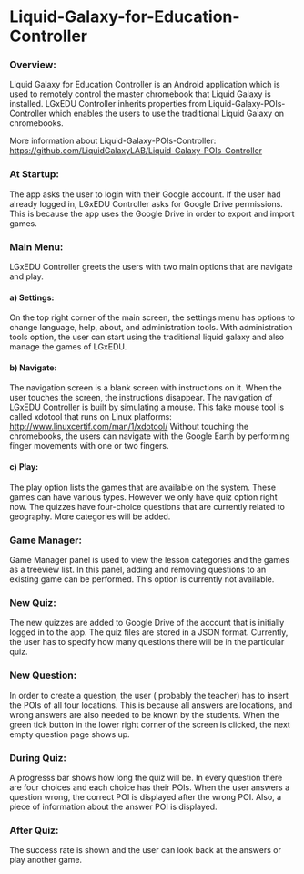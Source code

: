 # Liquid-Galaxy-for-Education-Controller

### Overview:
Liquid Galaxy for Education Controller is an Android application which is used to remotely control the master chromebook that Liquid Galaxy is installed. LGxEDU Controller inherits properties from Liquid-Galaxy-POIs-Controller which enables the users to use the traditional Liquid Galaxy on chromebooks. 

More information about Liquid-Galaxy-POIs-Controller: https://github.com/LiquidGalaxyLAB/Liquid-Galaxy-POIs-Controller

### At Startup:
The app asks the user to login with their Google account. If the user had already logged in, LGxEDU Controller asks for Google Drive permissions. This is because the app uses the Google Drive in order to export and import games.

### Main Menu:
LGxEDU Controller greets the users with two main options that are navigate and play. 

#### a) Settings:
On the top right corner of the main screen, the settings menu has options to change language, help, about, and administration tools. With administration tools option, the user can start using the traditional liquid galaxy and also manage the games of LGxEDU.

#### b) Navigate:
The navigation screen is a blank screen with instructions on it. When the user touches the screen, the instructions disappear. The navigation of LGxEDU Controller is built by simulating a mouse. This fake mouse tool is called xdotool that runs on Linux platforms:
http://www.linuxcertif.com/man/1/xdotool/
Without touching the chromebooks, the users can navigate with the Google Earth by performing finger movements with one or two fingers. 

#### c) Play:
The play option lists the games that are available on the system. These games can have various types. However we only have quiz option right now.
The quizzes have four-choice questions that are currently related to geography. More categories will be added.

### Game Manager:
Game Manager panel is used to view the lesson categories and the games as a treeview list. In this panel, adding and removing questions to an existing game can be performed. This option is currently not available.

### New Quiz:
The new quizzes are added to Google Drive of the account that is initially logged in to the app. The quiz files are stored in a JSON format. Currently, the user has to specify how many questions there will be in the particular quiz.

### New Question:
In order to create a question, the user ( probably the teacher) has to insert the POIs of all four locations. This is because all answers are locations, and wrong answers are also needed to be known by the students. When the green tick button in the lower right corner of the screen is clicked, the next empty question page shows up.

### During Quiz:
A progresss bar shows how long the quiz will be. In every question there are four choices and each choice has their POIs. When the user answers a question wrong, the correct POI is displayed after the wrong POI. Also, a piece of information about the answer POI is displayed.

### After Quiz: 
The success rate is shown and the user can look back at the answers or play another game.
